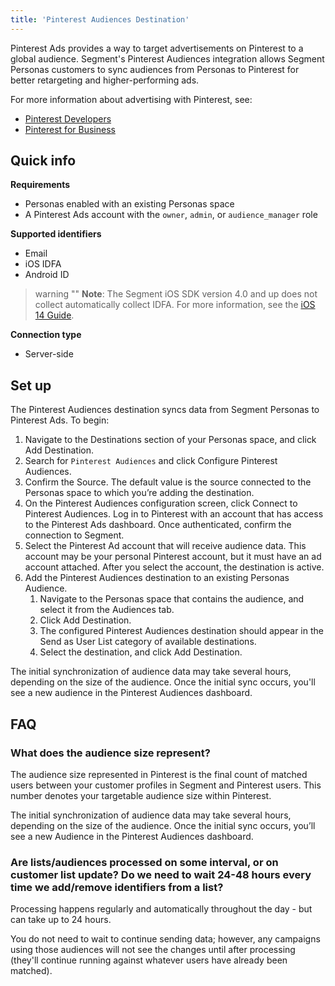 ```yaml
---
title: 'Pinterest Audiences Destination'
---
```

Pinterest Ads provides a way to target advertisements on Pinterest to a global audience. Segment's Pinterest Audiences integration allows Segment Personas customers to sync audiences from Personas to Pinterest for better retargeting and higher-performing ads.

For more information about advertising with Pinterest, see:
- [Pinterest Developers](https://developers.pinterest.com/docs/widgets/getting-started/?)
- [Pinterest for Business](https://business.pinterest.com/)

## Quick info

**Requirements**
- Personas enabled with an existing Personas space
- A Pinterest Ads account with the `owner`, `admin`, or `audience_manager` role

**Supported identifiers**

- Email
- iOS IDFA
- Android ID

> warning ""
> **Note**: The Segment iOS SDK version 4.0 and up does not collect automatically collect IDFA. For more information, see the [iOS 14 Guide](/docs/connections/sources/catalog/libraries/mobile/ios/ios14-guide/).

**Connection type**
- Server-side

## Set up

The Pinterest Audiences destination syncs data from Segment Personas to Pinterest Ads. To begin:

1. Navigate to the Destinations section of your Personas space, and click Add Destination.
2. Search for `Pinterest Audiences` and click Configure Pinterest Audiences.
3. Confirm the Source. The default value is the source connected to the Personas space to which you’re adding the destination.
4. On the Pinterest Audiences configuration screen, click Connect to Pinterest Audiences. Log in to Pinterest with an account that has access to the Pinterest Ads dashboard. Once authenticated, confirm the connection to Segment.
5. Select the Pinterest Ad account that will receive audience data. This account may be your personal Pinterest account, but it must have an ad account attached. After you select the account, the destination is active.
6. Add the Pinterest Audiences destination to an existing Personas Audience.
    1. Navigate to the Personas space that contains the audience, and select it from the Audiences tab.
    2. Click Add Destination.
    3. The configured Pinterest Audiences destination should appear in the Send as User List category of available destinations.
    4. Select the destination, and click Add Destination.

The initial synchronization of audience data may take several hours, depending on the size of the audience. Once the initial sync occurs, you'll see a new audience in the Pinterest Audiences dashboard.

## FAQ

### What does the audience size represent? 
The audience size represented in Pinterest is the final count of matched users between your customer profiles in Segment and Pinterest users. This number denotes your targetable audience size within Pinterest.


The initial synchronization of audience data may take several hours, depending on the size of the audience. Once the initial sync occurs, you’ll see a new Audience in the Pinterest Audiences dashboard.

### Are lists/audiences processed on some interval, or on customer list update? Do we need to wait 24-48 hours every time we add/remove identifiers from a list? 
Processing happens regularly and automatically throughout the day - but can take up to 24 hours. 

You do not need to wait to continue sending data; however, any campaigns using those audiences will not see the changes until after processing (they'll continue running against whatever users have already been matched).

